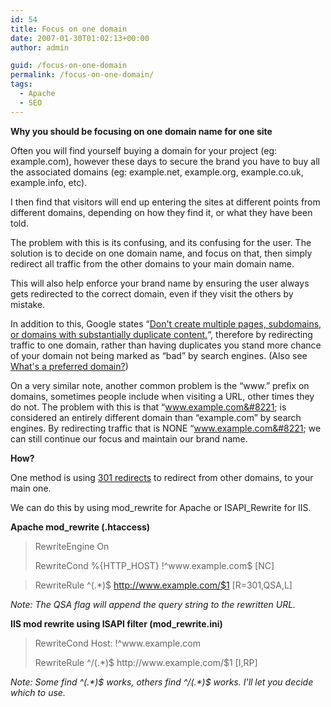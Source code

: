```yaml
---
id: 54
title: Focus on one domain
date: 2007-01-30T01:02:13+00:00
author: admin

guid: /focus-on-one-domain
permalink: /focus-on-one-domain/
tags:
  - Apache
  - SEO
---
```

<p class="lead">
  <strong>Why you should be focusing on one domain name for one site</strong>
</p>

Often you will find yourself buying a domain for your project (eg: example.com), however these days to secure the brand you have to buy all the associated domains (eg: example.net, example.org, example.co.uk, example.info, etc).

I then find that visitors will end up entering the sites at different points from different domains, depending on how they find it, or what they have been told.

<!--more-->The problem with this is its confusing, and its confusing for the user. The solution is to decide on one domain name, and focus on that, then simply redirect all traffic from the other domains to your main domain name.

This will also help enforce your brand name by ensuring the user always gets redirected to the correct domain, even if they visit the others by mistake.

In addition to this, Google states &#8220;[Don't create multiple pages, subdomains, or domains with substantially duplicate content.](http://www.google.com/support/webmasters/bin/answer.py?answer=35769)&#8220;, therefore by redirecting traffic to one domain, rather than having duplicates you stand more chance of your domain not being marked as &#8220;bad&#8221; by search engines. (Also see [What's a preferred domain?](http://www.google.com/support/webmasters/bin/answer.py?answer=44231))

On a very similar note, another common problem is the &#8220;www.&#8221; prefix on domains, sometimes people include when visiting a URL, other times they do not. The problem with this is that &#8220;www.example.com&#8221; is considered an entirely different domain than &#8220;example.com&#8221; by search engines. By redirecting traffic that is NONE &#8220;www.example.com&#8221; we can still continue our focus and maintain our brand name.

**How?**

One method is using [301 redirects](http://www.google.com/support/webmasters/bin/answer.py?hl=en&answer=93633) to redirect from other domains, to your main one.

We can do this by using mod\_rewrite for Apache or ISAPI\_Rewrite for IIS.

**Apache mod_rewrite (.htaccess)**

> RewriteEngine On
> 
> RewriteCond %{HTTP_HOST} !^www\.example\.com$ [NC]
  
> RewriteRule ^(.*)$ http://www.example.com/$1 [R=301,QSA,L]

_Note: The QSA flag will append the query string to the rewritten URL._

**IIS mod rewrite using ISAPI filter (mod_rewrite.ini)**

> RewriteCond Host: !^www\.example\.com
> 
> RewriteRule ^/(.*)$ http://www\.example\.com/$1 [I,RP]

_Note: Some find ^(.\*)$ works, others find ^/(.\*)$ works. I'll let you decide which to use._
